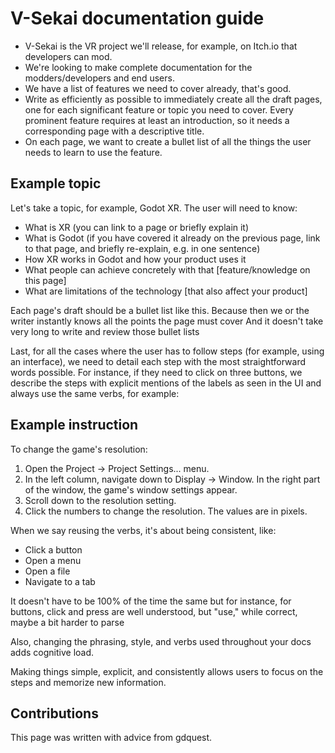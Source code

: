 # V-Sekai documentation guide

* V-Sekai is the VR project we'll release, for example, on Itch.io that developers can mod.
* We're looking to make complete documentation for the modders/developers and end users.
* We have a list of features we need to cover already, that's good.
* Write as efficiently as possible to immediately create all the draft pages, one for each significant feature or topic you need to cover. Every prominent feature requires at least an introduction, so it needs a corresponding page with a descriptive title.
* On each page, we want to create a bullet list of all the things the user needs to learn to use the feature.

## Example topic

Let's take a topic, for example, Godot XR. The user will need to know:

- What is XR (you can link to a page or briefly explain it)
- What is Godot (if you have covered it already on the previous page, link to that page, and briefly re-explain, e.g. in one sentence)
- How XR works in Godot and how your product uses it
- What people can achieve concretely with that [feature/knowledge on this page]
- What are limitations of the technology [that also affect your product]

Each page's draft should be a bullet list like this. Because then we or the writer instantly knows all the points the page must cover
And it doesn't take very long to write and review those bullet lists 

Last, for all the cases where the user has to follow steps (for example, using an interface), we need to detail each step with the most straightforward words possible. For instance, if they need to click on three buttons, we describe the steps with explicit mentions of the labels as seen in the UI and always use the same verbs, for example: 

## Example instruction 

To change the game's resolution:

1. Open the Project -> Project Settings... menu.
2. In the left column, navigate down to Display -> Window. In the right part of the window, the game's window settings appear.
3. Scroll down to the resolution setting.
4. Click the numbers to change the resolution. The values are in pixels.

When we say reusing the verbs, it's about being consistent, like:

- Click a button
- Open a menu
- Open a file
- Navigate to a tab

It doesn't have to be 100% of the time the same but for instance, for buttons, click and press are well understood, but "use," while correct, maybe a bit harder to parse

Also, changing the phrasing, style, and verbs used throughout your docs adds cognitive load.

Making things simple, explicit, and consistently allows users to focus on the steps and memorize new information.

## Contributions

This page was written with advice from gdquest.
